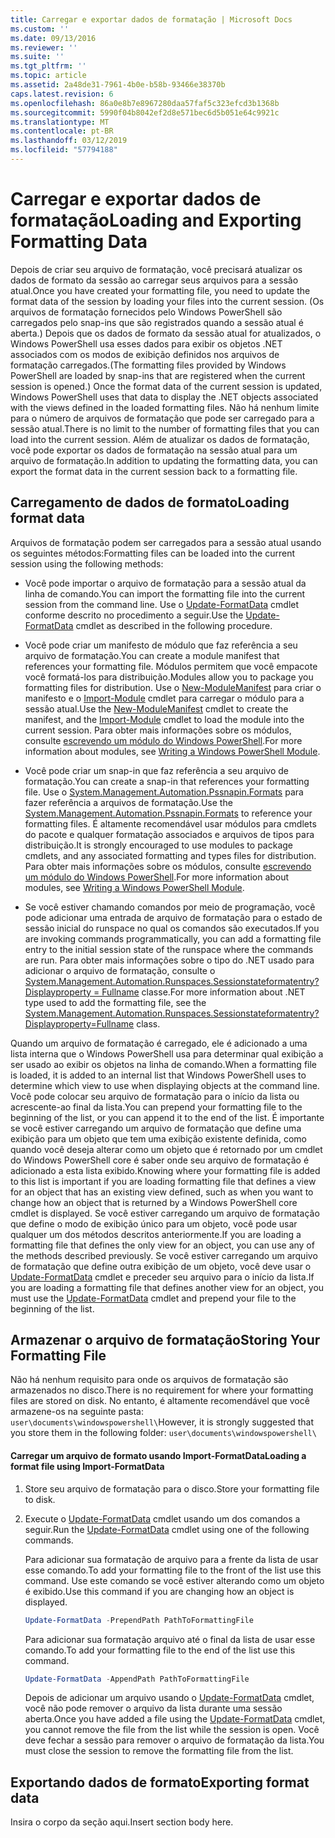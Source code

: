 ```yaml
---
title: Carregar e exportar dados de formatação | Microsoft Docs
ms.custom: ''
ms.date: 09/13/2016
ms.reviewer: ''
ms.suite: ''
ms.tgt_pltfrm: ''
ms.topic: article
ms.assetid: 2a48de31-7961-4b0e-b58b-93466e38370b
caps.latest.revision: 6
ms.openlocfilehash: 86a0e8b7e8967280daa57faf5c323efcd3b1368b
ms.sourcegitcommit: 5990f04b8042ef2d8e571bec6d5b051e64c9921c
ms.translationtype: MT
ms.contentlocale: pt-BR
ms.lasthandoff: 03/12/2019
ms.locfileid: "57794188"
---
```

# <a name="loading-and-exporting-formatting-data"></a><span data-ttu-id="01d70-102">Carregar e exportar dados de formatação</span><span class="sxs-lookup"><span data-stu-id="01d70-102">Loading and Exporting Formatting Data</span></span>

<span data-ttu-id="01d70-103">Depois de criar seu arquivo de formatação, você precisará atualizar os dados de formato da sessão ao carregar seus arquivos para a sessão atual.</span><span class="sxs-lookup"><span data-stu-id="01d70-103">Once you have created your formatting file, you need to update the format data of the session by loading your files into the current session.</span></span> <span data-ttu-id="01d70-104">(Os arquivos de formatação fornecidos pelo Windows PowerShell são carregados pelo snap-ins que são registrados quando a sessão atual é aberta.) Depois que os dados de formato da sessão atual for atualizados, o Windows PowerShell usa esses dados para exibir os objetos .NET associados com os modos de exibição definidos nos arquivos de formatação carregados.</span><span class="sxs-lookup"><span data-stu-id="01d70-104">(The formatting files provided by Windows PowerShell are loaded by snap-ins that are registered when the current session is opened.) Once the format data of the current session is updated, Windows PowerShell uses that data to display the .NET objects associated with the views defined in the loaded formatting files.</span></span> <span data-ttu-id="01d70-105">Não há nenhum limite para o número de arquivos de formatação que pode ser carregado para a sessão atual.</span><span class="sxs-lookup"><span data-stu-id="01d70-105">There is no limit to the number of formatting files that you can load into the current session.</span></span> <span data-ttu-id="01d70-106">Além de atualizar os dados de formatação, você pode exportar os dados de formatação na sessão atual para um arquivo de formatação.</span><span class="sxs-lookup"><span data-stu-id="01d70-106">In addition to updating the formatting data, you can export the format data in the current session back to a formatting file.</span></span>

## <a name="loading-format-data"></a><span data-ttu-id="01d70-107">Carregamento de dados de formato</span><span class="sxs-lookup"><span data-stu-id="01d70-107">Loading format data</span></span>

<span data-ttu-id="01d70-108">Arquivos de formatação podem ser carregados para a sessão atual usando os seguintes métodos:</span><span class="sxs-lookup"><span data-stu-id="01d70-108">Formatting files can be loaded into the current session using the following methods:</span></span>

- <span data-ttu-id="01d70-109">Você pode importar o arquivo de formatação para a sessão atual da linha de comando.</span><span class="sxs-lookup"><span data-stu-id="01d70-109">You can import the formatting file into the current session from the command line.</span></span> <span data-ttu-id="01d70-110">Use o [Update-FormatData](/powershell/module/Microsoft.PowerShell.Utility/Update-FormatData) cmdlet conforme descrito no procedimento a seguir.</span><span class="sxs-lookup"><span data-stu-id="01d70-110">Use the [Update-FormatData](/powershell/module/Microsoft.PowerShell.Utility/Update-FormatData) cmdlet as described in the following procedure.</span></span>

- <span data-ttu-id="01d70-111">Você pode criar um manifesto de módulo que faz referência a seu arquivo de formatação.</span><span class="sxs-lookup"><span data-stu-id="01d70-111">You can create a module manifest that references your formatting file.</span></span> <span data-ttu-id="01d70-112">Módulos permitem que você empacote você formatá-los para distribuição.</span><span class="sxs-lookup"><span data-stu-id="01d70-112">Modules allow you to package you formatting files for distribution.</span></span> <span data-ttu-id="01d70-113">Use o [New-ModuleManifest](/powershell/module/Microsoft.PowerShell.Core/New-ModuleManifest) para criar o manifesto e o [Import-Module](/powershell/module/Microsoft.PowerShell.Core/Import-Module) cmdlet para carregar o módulo para a sessão atual.</span><span class="sxs-lookup"><span data-stu-id="01d70-113">Use the [New-ModuleManifest](/powershell/module/Microsoft.PowerShell.Core/New-ModuleManifest) cmdlet to create the manifest, and the [Import-Module](/powershell/module/Microsoft.PowerShell.Core/Import-Module) cmdlet to load the module into the current session.</span></span> <span data-ttu-id="01d70-114">Para obter mais informações sobre os módulos, consulte [escrevendo um módulo do Windows PowerShell](../module/writing-a-windows-powershell-module.md).</span><span class="sxs-lookup"><span data-stu-id="01d70-114">For more information about modules, see [Writing a Windows PowerShell Module](../module/writing-a-windows-powershell-module.md).</span></span>

- <span data-ttu-id="01d70-115">Você pode criar um snap-in que faz referência a seu arquivo de formatação.</span><span class="sxs-lookup"><span data-stu-id="01d70-115">You can create a snap-in that references your formatting file.</span></span> <span data-ttu-id="01d70-116">Use o [System.Management.Automation.Pssnapin.Formats](/dotnet/api/System.Management.Automation.PSSnapIn.Formats) para fazer referência a arquivos de formatação.</span><span class="sxs-lookup"><span data-stu-id="01d70-116">Use the [System.Management.Automation.Pssnapin.Formats](/dotnet/api/System.Management.Automation.PSSnapIn.Formats) to reference your formatting files.</span></span> <span data-ttu-id="01d70-117">É altamente recomendável usar módulos para cmdlets do pacote e qualquer formatação associados e arquivos de tipos para distribuição.</span><span class="sxs-lookup"><span data-stu-id="01d70-117">It is strongly encouraged to use modules to package cmdlets, and any associated formatting and types files for distribution.</span></span> <span data-ttu-id="01d70-118">Para obter mais informações sobre os módulos, consulte [escrevendo um módulo do Windows PowerShell](../module/writing-a-windows-powershell-module.md).</span><span class="sxs-lookup"><span data-stu-id="01d70-118">For more information about modules, see [Writing a Windows PowerShell Module](../module/writing-a-windows-powershell-module.md).</span></span>

- <span data-ttu-id="01d70-119">Se você estiver chamando comandos por meio de programação, você pode adicionar uma entrada de arquivo de formatação para o estado de sessão inicial do runspace no qual os comandos são executados.</span><span class="sxs-lookup"><span data-stu-id="01d70-119">If you are invoking commands programmatically, you can add a formatting file entry to the initial session state of the runspace where the commands are run.</span></span> <span data-ttu-id="01d70-120">Para obter mais informações sobre o tipo do .NET usado para adicionar o arquivo de formatação, consulte o [System.Management.Automation.Runspaces.Sessionstateformatentry? Displayproperty = Fullname](/dotnet/api/System.Management.Automation.Runspaces.SessionStateFormatEntry) classe.</span><span class="sxs-lookup"><span data-stu-id="01d70-120">For more information about .NET type used to add the formatting file, see the [System.Management.Automation.Runspaces.Sessionstateformatentry?Displayproperty=Fullname](/dotnet/api/System.Management.Automation.Runspaces.SessionStateFormatEntry) class.</span></span>

<span data-ttu-id="01d70-121">Quando um arquivo de formatação é carregado, ele é adicionado a uma lista interna que o Windows PowerShell usa para determinar qual exibição a ser usado ao exibir os objetos na linha de comando.</span><span class="sxs-lookup"><span data-stu-id="01d70-121">When a formatting file is loaded, it is added to an internal list that Windows PowerShell uses to determine which view to use when displaying objects at the command line.</span></span> <span data-ttu-id="01d70-122">Você pode colocar seu arquivo de formatação para o início da lista ou acrescente-ao final da lista.</span><span class="sxs-lookup"><span data-stu-id="01d70-122">You can prepend your formatting file to the beginning of the list, or you can append it to the end of the list.</span></span> <span data-ttu-id="01d70-123">É importante se você estiver carregando um arquivo de formatação que define uma exibição para um objeto que tem uma exibição existente definida, como quando você deseja alterar como um objeto que é retornado por um cmdlet do Windows PowerShell core é saber onde seu arquivo de formatação é adicionado a esta lista  exibido.</span><span class="sxs-lookup"><span data-stu-id="01d70-123">Knowing where your formatting file is added to this list is important if you are loading formatting file that defines a view for an object that has an existing view defined, such as when you want to change how an object that is returned by a Windows PowerShell core cmdlet is displayed.</span></span> <span data-ttu-id="01d70-124">Se você estiver carregando um arquivo de formatação que define o modo de exibição único para um objeto, você pode usar qualquer um dos métodos descritos anteriormente.</span><span class="sxs-lookup"><span data-stu-id="01d70-124">If you are loading a formatting file that defines the only view for an object, you can use any of the methods described previously.</span></span>  <span data-ttu-id="01d70-125">Se você estiver carregando um arquivo de formatação que define outra exibição de um objeto, você deve usar o [Update-FormatData](/powershell/module/Microsoft.PowerShell.Utility/Update-FormatData) cmdlet e preceder seu arquivo para o início da lista.</span><span class="sxs-lookup"><span data-stu-id="01d70-125">If you are loading a formatting file that defines another view for an object, you must use the [Update-FormatData](/powershell/module/Microsoft.PowerShell.Utility/Update-FormatData) cmdlet and prepend your file to the beginning of the list.</span></span>

## <a name="storing-your-formatting-file"></a><span data-ttu-id="01d70-126">Armazenar o arquivo de formatação</span><span class="sxs-lookup"><span data-stu-id="01d70-126">Storing Your Formatting File</span></span>

<span data-ttu-id="01d70-127">Não há nenhum requisito para onde os arquivos de formatação são armazenados no disco.</span><span class="sxs-lookup"><span data-stu-id="01d70-127">There is no requirement for where your formatting files are stored on disk.</span></span> <span data-ttu-id="01d70-128">No entanto, é altamente recomendável que você armazene-os na seguinte pasta: `user\documents\windowspowershell\`</span><span class="sxs-lookup"><span data-stu-id="01d70-128">However, it is strongly suggested that you store them in the following folder: `user\documents\windowspowershell\`</span></span>

#### <a name="loading-a-format-file-using-import-formatdata"></a><span data-ttu-id="01d70-129">Carregar um arquivo de formato usando Import-FormatData</span><span class="sxs-lookup"><span data-stu-id="01d70-129">Loading a format file using Import-FormatData</span></span>

1. <span data-ttu-id="01d70-130">Store seu arquivo de formatação para o disco.</span><span class="sxs-lookup"><span data-stu-id="01d70-130">Store your formatting file to disk.</span></span>

2. <span data-ttu-id="01d70-131">Execute o [Update-FormatData](/powershell/module/Microsoft.PowerShell.Utility/Update-FormatData) cmdlet usando um dos comandos a seguir.</span><span class="sxs-lookup"><span data-stu-id="01d70-131">Run the [Update-FormatData](/powershell/module/Microsoft.PowerShell.Utility/Update-FormatData) cmdlet using one of the following commands.</span></span>

   <span data-ttu-id="01d70-132">Para adicionar sua formatação de arquivo para a frente da lista de usar esse comando.</span><span class="sxs-lookup"><span data-stu-id="01d70-132">To add your formatting file to the front of the list use this command.</span></span> <span data-ttu-id="01d70-133">Use este comando se você estiver alterando como um objeto é exibido.</span><span class="sxs-lookup"><span data-stu-id="01d70-133">Use this command if you are changing how an object is displayed.</span></span>

   ```powershell
   Update-FormatData -PrependPath PathToFormattingFile
   ```

   <span data-ttu-id="01d70-134">Para adicionar sua formatação arquivo até o final da lista de usar esse comando.</span><span class="sxs-lookup"><span data-stu-id="01d70-134">To add your formatting file to the end of the list use this command.</span></span>

   ```powershell
   Update-FormatData -AppendPath PathToFormattingFile
   ```

   <span data-ttu-id="01d70-135">Depois de adicionar um arquivo usando o [Update-FormatData](/powershell/module/Microsoft.PowerShell.Utility/Update-FormatData) cmdlet, você não pode remover o arquivo da lista durante uma sessão aberta.</span><span class="sxs-lookup"><span data-stu-id="01d70-135">Once you have added a file using the [Update-FormatData](/powershell/module/Microsoft.PowerShell.Utility/Update-FormatData) cmdlet, you cannot remove the file from the list while the session is open.</span></span> <span data-ttu-id="01d70-136">Você deve fechar a sessão para remover o arquivo de formatação da lista.</span><span class="sxs-lookup"><span data-stu-id="01d70-136">You must close the session to remove the formatting file from the list.</span></span>

## <a name="exporting-format-data"></a><span data-ttu-id="01d70-137">Exportando dados de formato</span><span class="sxs-lookup"><span data-stu-id="01d70-137">Exporting format data</span></span>

<span data-ttu-id="01d70-138">Insira o corpo da seção aqui.</span><span class="sxs-lookup"><span data-stu-id="01d70-138">Insert section body here.</span></span>
